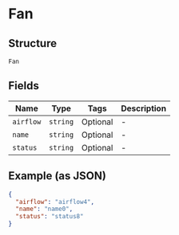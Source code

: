 
# Fan

## Structure

`Fan`

## Fields

| Name | Type | Tags | Description |
|  --- | --- | --- | --- |
| `airflow` | `string` | Optional | - |
| `name` | `string` | Optional | - |
| `status` | `string` | Optional | - |

## Example (as JSON)

```json
{
  "airflow": "airflow4",
  "name": "name0",
  "status": "status8"
}
```

